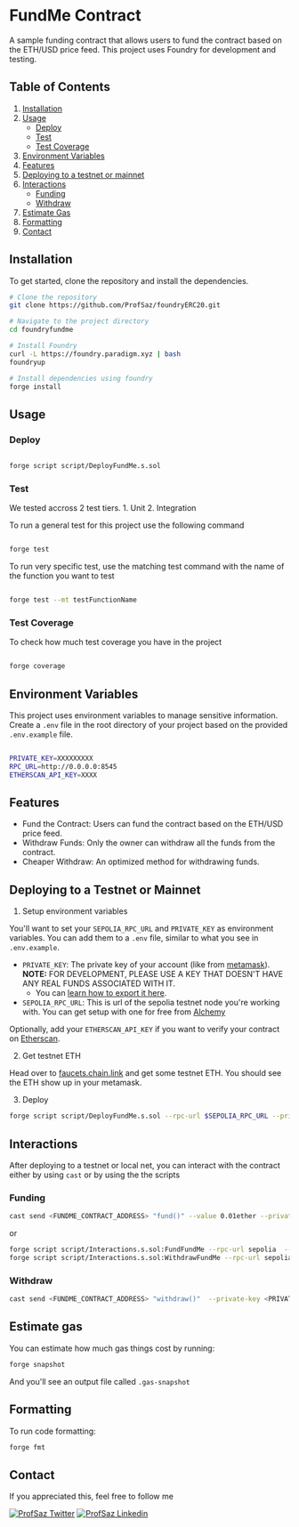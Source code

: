 # FundMe Contract

A sample funding contract that allows users to fund the contract based on the ETH/USD price feed. This project uses Foundry for development and testing.

## Table of Contents

1. [Installation](#installation)
2. [Usage](#usage)
    - [Deploy](#deploy)
    - [Test](#test)
    - [Test Coverage](#test-coverage)
3. [Environment Variables](#environment-variables)
4. [Features](#features)
5. [Deploying to a testnet or mainnet](#deploying-to-a-testnet-or-mainnet)
6. [Interactions](#interactions)
    - [Funding](#funding)
    - [Withdraw](#withdraw)
7. [Estimate Gas](#estimate-gas)
8. [Formatting](#formatting)
9. [Contact](#contact)

## Installation

To get started, clone the repository and install the dependencies.

```bash
# Clone the repository
git clone https://github.com/ProfSaz/foundryERC20.git

# Navigate to the project directory
cd foundryfundme

# Install Foundry
curl -L https://foundry.paradigm.xyz | bash
foundryup

# Install dependencies using foundry
forge install
```

## Usage

### Deploy 

```bash

forge script script/DeployFundMe.s.sol

```

### Test

We tested accross 2 test tiers.
    1. Unit
    2. Integration 

To run a general test for this project use the following command 

```bash 

forge test

```

To run very specific test, use the matching test command with the name of the function you want to test

```bash 

forge test --mt testFunctionName

```
### Test Coverage

To check how much test coverage you have in the project 

```bash 

forge coverage

```

## Environment Variables 

This project uses environment variables to manage sensitive information. Create a `.env` file in the root directory of your project based on the provided `.env.example` file.

```bash 

PRIVATE_KEY=XXXXXXXXX
RPC_URL=http://0.0.0.0:8545
ETHERSCAN_API_KEY=XXXX

```

## Features

- Fund the Contract: Users can fund the contract based on the ETH/USD price feed.
- Withdraw Funds: Only the owner can withdraw all the funds from the contract.
- Cheaper Withdraw: An optimized method for withdrawing funds.

## Deploying to a Testnet or Mainnet 

1. Setup environment variables

You'll want to set your `SEPOLIA_RPC_URL` and `PRIVATE_KEY` as environment variables. You can add them to a `.env` file, similar to what you see in `.env.example`.

- `PRIVATE_KEY`: The private key of your account (like from [metamask](https://metamask.io/)). **NOTE:** FOR DEVELOPMENT, PLEASE USE A KEY THAT DOESN'T HAVE ANY REAL FUNDS ASSOCIATED WITH IT.
  - You can [learn how to export it here](https://metamask.zendesk.com/hc/en-us/articles/360015289632-How-to-Export-an-Account-Private-Key).
- `SEPOLIA_RPC_URL`: This is url of the sepolia testnet node you're working with. You can get setup with one for free from [Alchemy](https://alchemy.com/?a=673c802981)

Optionally, add your `ETHERSCAN_API_KEY` if you want to verify your contract on [Etherscan](https://etherscan.io/).

2. Get testnet ETH

Head over to [faucets.chain.link](https://faucets.chain.link/) and get some testnet ETH. You should see the ETH show up in your metamask.

3. Deploy

```bash 
forge script script/DeployFundMe.s.sol --rpc-url $SEPOLIA_RPC_URL --private-key $PRIVATE_KEY --broadcast --verify --etherscan-api-key $ETHERSCAN_API_KEY

```

## Interactions

After deploying to a testnet or local net, you can interact with the contract either by using `cast` or by using the the scripts 

### Funding
``` bash
cast send <FUNDME_CONTRACT_ADDRESS> "fund()" --value 0.01ether --private-key <PRIVATE_KEY>
```

or
```bash 
forge script script/Interactions.s.sol:FundFundMe --rpc-url sepolia  --private-key $PRIVATE_KEY  --broadcast
forge script script/Interactions.s.sol:WithdrawFundMe --rpc-url sepolia  --private-key $PRIVATE_KEY  --broadcast
```

### Withdraw

```bash 
cast send <FUNDME_CONTRACT_ADDRESS> "withdraw()"  --private-key <PRIVATE_KEY>
```

## Estimate gas

You can estimate how much gas things cost by running:

```bash
forge snapshot
```

And you'll see an output file called `.gas-snapshot`


## Formatting


To run code formatting:
```bash
forge fmt
```

## Contact

If you appreciated this, feel free to follow me 

[![ProfSaz Twitter](https://img.shields.io/badge/Twitter-1DA1F2?style=for-the-badge&logo=twitter&logoColor=white)](https://x.com/Prof_Saz)
[![ProfSaz Linkedin](https://img.shields.io/badge/LinkedIn-0077B5?style=for-the-badge&logo=linkedin&logoColor=white)](https://www.linkedin.com/in/joshua-Osemwegie-2a9080191)






